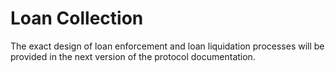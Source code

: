 # Loan Collection
The exact design of loan enforcement and loan liquidation processes will be provided in the next version of the protocol documentation.